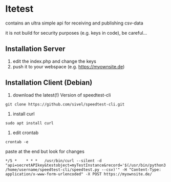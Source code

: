 # ltetest

contains an ultra simple api for receiving and publishing csv-data

it is not build for security purposes (e.g. keys in code), be careful...

## Installation Server

1. edit the index.php and change the keys
2. push it to your webspace (e.g. https://myownsite.de)

## Installation Client (Debian)

1. download the latest(!) Version of speedtest-cli
~~~
git clone https://github.com/sivel/speedtest-cli.git
~~~
1. install curl
~~~
sudo apt install curl
~~~
1. edit crontab
~~~
crontab -e
~~~
paste at the end but look for changes
~~~
*/5 *    * * *   /usr/bin/curl --silent -d "api=secretAPIkey&testobject=myTestInstance&record='$(/usr/bin/python3 /home/username/speedtest-cli/speedtest.py --csv)'" -H "Content-Type: application/x-www-form-urlencoded" -X POST https://myownsite.de/
~~~